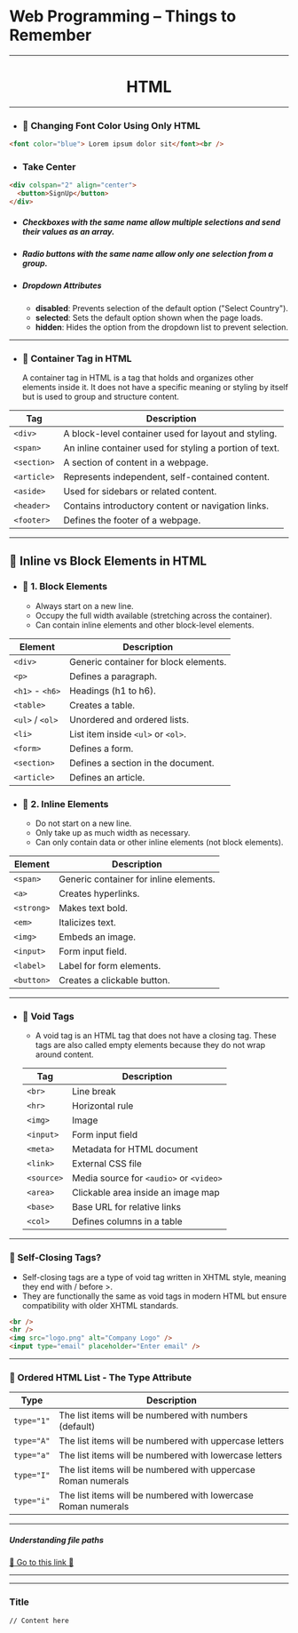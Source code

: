 # Web Programming – Things to Remember

---

<h1 align="center"> HTML </h1>

---

- ### 🎨 Changing Font Color Using Only HTML

```html
<font color="blue"> Lorem ipsum dolor sit</font><br />
```

- ### Take Center

```html
<div colspan="2" align="center">
  <button>SignUp</button>
</div>
```

- ##### Checkboxes with the same name allow multiple selections and send their values as an array.
- ##### Radio buttons with the same name allow only one selection from a group.
- ##### Dropdown Attributes
  - **disabled**: Prevents selection of the default option ("Select Country").
  - **selected**: Sets the default option shown when the page loads.
  - **hidden**: Hides the option from the dropdown list to prevent selection.

---

- ### 🔹 Container Tag in HTML
  A container tag in HTML is a tag that holds and organizes other elements inside it. It does not have a specific meaning or styling by itself but is used to group and structure content.

| Tag         | Description                                             |
| ----------- | ------------------------------------------------------- |
| `<div>`     | A block-level container used for layout and styling.    |
| `<span>`    | An inline container used for styling a portion of text. |
| `<section>` | A section of content in a webpage.                      |
| `<article>` | Represents independent, self-contained content.         |
| `<aside>`   | Used for sidebars or related content.                   |
| `<header>`  | Contains introductory content or navigation links.      |
| `<footer>`  | Defines the footer of a webpage.                        |

---

## 🔹 Inline vs Block Elements in HTML

- ### 📌 1. Block Elements

  - Always start on a new line.
  - Occupy the full width available (stretching across the container).
  - Can contain inline elements and other block-level elements.

| Element         | Description                           |
| --------------- | ------------------------------------- |
| `<div>`         | Generic container for block elements. |
| `<p>`           | Defines a paragraph.                  |
| `<h1>` - `<h6>` | Headings (h1 to h6).                  |
| `<table>`       | Creates a table.                      |
| `<ul>` / `<ol>` | Unordered and ordered lists.          |
| `<li>`          | List item inside `<ul>` or `<ol>`.    |
| `<form>`        | Defines a form.                       |
| `<section>`     | Defines a section in the document.    |
| `<article>`     | Defines an article.                   |

- ### 📌 2. Inline Elements
  - Do not start on a new line.
  - Only take up as much width as necessary.
  - Can only contain data or other inline elements (not block elements).

| Element    | Description                            |
| ---------- | -------------------------------------- |
| `<span>`   | Generic container for inline elements. |
| `<a>`      | Creates hyperlinks.                    |
| `<strong>` | Makes text bold.                       |
| `<em>`     | Italicizes text.                       |
| `<img>`    | Embeds an image.                       |
| `<input>`  | Form input field.                      |
| `<label>`  | Label for form elements.               |
| `<button>` | Creates a clickable button.            |

---

- ### 📌 Void Tags

  - A void tag is an HTML tag that does not have a closing tag. These tags are also called empty elements because they do not wrap around content.

  | Tag        | Description                             |
  | ---------- | --------------------------------------- |
  | `<br>`     | Line break                              |
  | `<hr>`     | Horizontal rule                         |
  | `<img>`    | Image                                   |
  | `<input>`  | Form input field                        |
  | `<meta>`   | Metadata for HTML document              |
  | `<link>`   | External CSS file                       |
  | `<source>` | Media source for `<audio>` or `<video>` |
  | `<area>`   | Clickable area inside an image map      |
  | `<base>`   | Base URL for relative links             |
  | `<col>`    | Defines columns in a table              |

---

### 📌 Self-Closing Tags?

- Self-closing tags are a type of void tag written in XHTML style, meaning they end with / before >.
- They are functionally the same as void tags in modern HTML but ensure compatibility with older XHTML standards.

```html
<br />
<hr />
<img src="logo.png" alt="Company Logo" />
<input type="email" placeholder="Enter email" />
```

---

### 📌 Ordered HTML List - The Type Attribute

| **Type**   | **Description**                                               |
| ---------- | ------------------------------------------------------------- |
| `type="1"` | The list items will be numbered with numbers (default)        |
| `type="A"` | The list items will be numbered with uppercase letters        |
| `type="a"` | The list items will be numbered with lowercase letters        |
| `type="I"` | The list items will be numbered with uppercase Roman numerals |
| `type="i"` | The list items will be numbered with lowercase Roman numerals |

---

<h5 > Understanding file paths </h5>

[🔗 Go to this link 🔗](/Others/FilePath.md)

---


---

### Title

```html
// Content here
```
